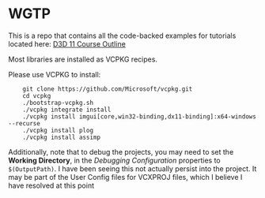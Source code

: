 # WGTP

This is a repo that contains all the code-backed examples for tutorials located here: [D3D 11 Course Outline](https://docs.google.com/document/d/1x0jPJXkq5OQAx-CtBElPALUMeJXIycc8aj5Dq8j3qNk/edit?usp=sharing)

Most libraries are installed as VCPKG recipes.

Please use VCPKG to install:

```
    git clone https://github.com/Microsoft/vcpkg.git
    cd vcpkg
    ./bootstrap-vcpkg.sh
    ./vcpkg integrate install
    ./vcpkg install imgui[core,win32-binding,dx11-binding]:x64-windows --recurse
    ./vcpkg install plog
    ./vcpkg install assimp
````

Additionally, note that to debug the projects, you may need to set the **Working Directory**, in the _Debugging Configuration_ properties to `$(OutputPath)`. I have been seeing this not actually persist into the project. It may be part of the User Config files for VCXPROJ files, which I believe I have resolved at this point
